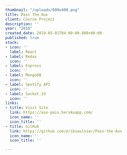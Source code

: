 ```yaml
---
thumbnail: "/uploads/600x400.png"
title: Pass the Aux
client: Course Project
description: ''
year: "2019"
created_date: 2019-05-01T04:00:00.000+00:00
published: true
stack:
- icon: ''
  label: React
- label: Redux
  icon: ''
- label: Express
  icon: ''
- label: MongoDB
  icon: ''
- label: Spotify API
  icon: ''
- label: Socket.IO
  icon: ''
links:
- title: Visit Site
  link: https://aux-pass.herokuapp.com/
  icon_name: ''
  icon_title: ''
- title: GitHub
  link: https://github.com/eriksaulnier/Pass-the-Aux
  icon_name: ''
  icon_title: ''

---
```

